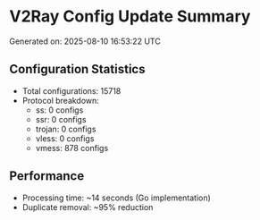 # V2Ray Config Update Summary
Generated on: 2025-08-10 16:53:22 UTC

## Configuration Statistics
- Total configurations: 15718
- Protocol breakdown:
  - ss: 0 configs
  - ssr: 0 configs
  - trojan: 0 configs
  - vless: 0 configs
  - vmess: 878 configs

## Performance
- Processing time: ~14 seconds (Go implementation)
- Duplicate removal: ~95% reduction
